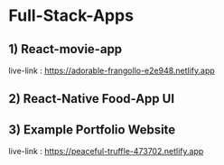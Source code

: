 # Full-Stack-Apps
## 1) React-movie-app
live-link : https://adorable-frangollo-e2e948.netlify.app

## 2) React-Native Food-App UI

## 3) Example Portfolio Website

live-link : https://peaceful-truffle-473702.netlify.app
